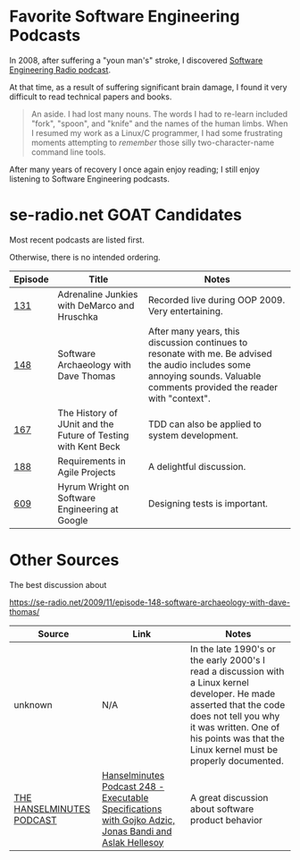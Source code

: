 # Favorite Software Engineering Podcasts #

In 2008, after suffering a "youn man's" stroke, I discovered [Software Engineering Radio podcast](https://se-radio.net/).

At that time, as a result of suffering significant brain damage, I found it very difficult to read technical papers and books.

> An aside.  I had lost many nouns.  The words I had to re-learn included "fork", "spoon", and "knife" and the names of the human limbs.  When I resumed my work as a Linux/C programmer, I had some frustrating moments attempting to *remember* those silly two-character-name command line tools.

After many years of recovery I once again enjoy reading; I still enjoy listening to Software Engineering podcasts.


# se-radio.net GOAT Candidates #
Most recent podcasts are listed first.

Otherwise, there is no intended ordering.

| Episode | Title | Notes |
|---------|-------|-------|
| [131](https://se-radio.net/2009/04/episode-131-adrenaline-junkies-with-demarco-and-hruschka/) | Adrenaline Junkies with DeMarco and Hruschka | Recorded live during OOP 2009.  Very entertaining. |
| [148](https://se-radio.net/2009/11/episode-148-software-archaeology-with-dave-thomas/) | Software Archaeology with Dave Thomas | After many years, this discussion continues to resonate with me.  Be advised the audio includes some annoying sounds. Valuable comments provided the reader with "context".|
| [167](https://se-radio.net/2010/09/episode-167-the-history-of-junit-and-the-future-of-testing-with-kent-beck/) | The History of JUnit and the Future of Testing with Kent Beck | TDD can also be applied to system development. |
| [188](https://se-radio.net/2012/09/episode-188-requirements-in-agile-projects/) | Requirements in Agile Projects | A delightful discussion. |
| [609](https://se-radio.net/2024/03/se-radio-609-hyrum-wright-on-software-engineering-at-google/) | Hyrum Wright on Software Engineering at Google | Designing tests is important. |

# Other Sources #
The best discussion about 


https://se-radio.net/2009/11/episode-148-software-archaeology-with-dave-thomas/


| Source | Link | Notes |
|--------|------|-------|
| unknown | N/A | In the late 1990's or the early 2000's I read a discussion with a Linux kernel developer.  He made asserted that the code does not tell you why it was written.  One of his points was that the Linux kernel must be properly documented. |
| [THE HANSELMINUTES PODCAST](https://www.hanselminutes.com/) | [Hanselminutes Podcast 248 - Executable Specifications with Gojko Adzic, Jonas Bandi and Aslak Hellesoy](https://www.hanselman.com/blog/hanselminutes-podcast-248-executable-specifications-with-gojko-adzic-jonas-bandi-and-aslak-hellesoy) | A great discussion about software product behavior |
